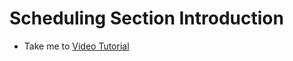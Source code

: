 # Scheduling Section Introduction
  - Take me to [Video Tutorial](https://kodekloud.com/topic/scheduling-section-introduction/)
